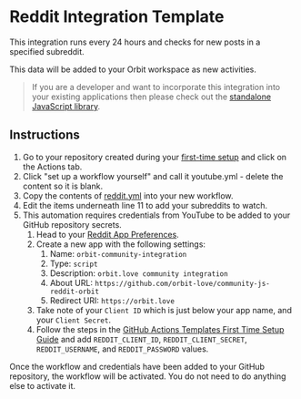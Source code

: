 # Reddit Integration Template

This integration runs every 24 hours and checks for new posts in a specified subreddit.

This data will be added to your Orbit workspace as new activities.

> If you are a developer and want to incorporate this integration into your existing applications then please check out the [standalone JavaScript library](https://github.com/orbit-love/community-js-reddit-orbit).

## Instructions

1. Go to your repository created during your [first-time setup](../FIRST_TIME_SETUP.md) and click on the Actions tab.
2. Click "set up a workflow yourself" and call it youtube.yml - delete the content so it is blank.
3. Copy the contents of [reddit.yml](reddit.yml) into your new workflow.
4. Edit the items underneath line 11 to add your subreddits to watch.
5. This automation requires credentials from YouTube to be added to your GitHub repository secrets.
    1. Head to your [Reddit App Preferences](https://www.reddit.com/prefs/apps/).
    2. Create a new app with the following settings:
        1. Name: `orbit-community-integration`
        2. Type: `script`
        3. Description: `orbit.love community integration`
        4. About URL: `https://github.com/orbit-love/community-js-reddit-orbit`
        5. Redirect URI: `https://orbit.love`
    3. Take note of your `Client ID` which is just below your app name, and your `Client Secret`.
    4. Follow the steps in the [GitHub Actions Templates First Time Setup Guide](https://github.com/orbit-love/github-actions-templates/blob/main/FIRST_TIME_SETUP.md) and add `REDDIT_CLIENT_ID`, `REDDIT_CLIENT_SECRET`, `REDDIT_USERNAME`, and `REDDIT_PASSWORD` values.

Once the workflow and credentials have been added to your GitHub repository, the workflow will be activated. You do not need to do anything else to activate it.
